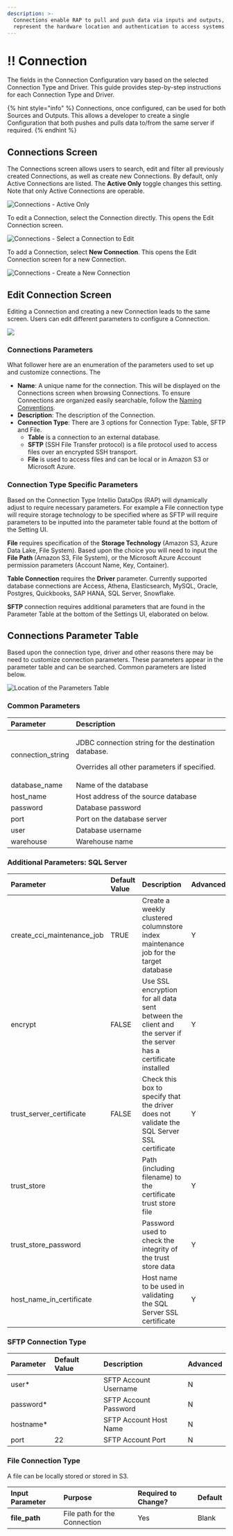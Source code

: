 ```yaml
---
description: >-
  Connections enable RAP to pull and push data via inputs and outputs, and
  represent the hardware location and authentication to access systems.
---
```


# !! Connection

The fields in the Connection Configuration vary based on the selected Connection Type and Driver. This guide provides step-by-step instructions for each Connection Type and Driver.

{% hint style="info" %}
Connections, once configured, can be used for both Sources and Outputs. This allows a developer to create a single Configuration that both pushes and pulls data to/from the same server if required.
{% endhint %}

## Connections Screen

The Connections screen allows users to search, edit and filter all previously created Connections, as well as create new Connections. By default, only Active Connections are listed. The **Active Only** toggle changes this setting. Note that only Active Connections are operable.

![Connections - Active Only](../.gitbook/assets/rap-connections-active-only.png)

To edit a Connection, select the Connection directly. This opens the Edit Connection screen.

![Connections - Select a Connection to Edit](../.gitbook/assets/rap-connections-click-in.png)

To add a Connection, select **New Connection**. This opens the Edit Connection screen for a new Connection.

![Connections - Create a New Connection](../.gitbook/assets/rap-connections-new-connection.png)

## Edit Connection Screen

Editing a Connection and creating a new Connection leads to the same screen. Users can edit different parameters to configure a Connection.

![](../.gitbook/assets/rap-connects-edit-screen.png)

### Connections Parameters

What follower here are an enumeration of the parameters used to set up and customize connections. The  

* **Name**: A unique name for the connection. This will be displayed on the Connections screen when browsing Connections. To ensure Connections are organized easily searchable, follow the [Naming Conventions](connections-configuration.md).
* **Description**: The description of the Connection.
* **Connection Type**: There are 3 options for Connection Type: Table, SFTP and File.
  * **Table** is a connection to an external database.
  * **SFTP** \(SSH File Transfer protocol\) is a file protocol used to access files over an encrypted SSH transport.
  * **File** is used to access files and can be local or in Amazon S3 or Microsoft Azure.

### Connection Type Specific Parameters

Based on the Connection Type Intellio DataOps \(RAP\) will dynamically adjust to require necessary parameters. For example a File connection type will require storage technology to be specified where as SFTP will require parameters to be inputted into the parameter table found at the bottom of the Setting UI.

**File** requires specification of the **Storage Technology** \(Amazon S3, Azure Data Lake, File System\). Based upon the choice you will need to input the **File Path** \(Amazon S3, File System\), or the Microsoft Azure Account permission parameters \(Account Name, Key, Container\).

**Table Connection** requires the **Driver** parameter. Currently supported database connections are Access, Athena, Elasticsearch, MySQL, Oracle, Postgres, Quickbooks, SAP HANA, SQL Server, Snowflake.

**SFTP** connection requires additional parameters that are found in the Parameter Table at the bottom of the Settings UI, elaborated on below.

## Connections Parameter Table

Based upon the connection type, driver and other reasons there may be need to customize connection parameters. These parameters appear in the parameter table and can be searched. Common parameters are listed below.

![Location of the Parameters Table](../.gitbook/assets/rap-connections-parameter-table-location.png)



### Common Parameters

<table>
  <thead>
    <tr>
      <th style="text-align:left">Parameter</th>
      <th style="text-align:left">Description</th>
    </tr>
  </thead>
  <tbody>
    <tr>
      <td style="text-align:left">connection_string</td>
      <td style="text-align:left">
        <p>JDBC connection string for the destination database.</p>
        <p>Overrides all other parameters if specified.</p>
      </td>
    </tr>
    <tr>
      <td style="text-align:left">database_name</td>
      <td style="text-align:left">Name of the database</td>
    </tr>
    <tr>
      <td style="text-align:left">host_name</td>
      <td style="text-align:left">Host address of the source database</td>
    </tr>
    <tr>
      <td style="text-align:left">password</td>
      <td style="text-align:left">Database password</td>
    </tr>
    <tr>
      <td style="text-align:left">port</td>
      <td style="text-align:left">Port on the database server</td>
    </tr>
    <tr>
      <td style="text-align:left">user</td>
      <td style="text-align:left">Database username</td>
    </tr>
    <tr>
      <td style="text-align:left">warehouse</td>
      <td style="text-align:left">Warehouse name</td>
    </tr>
  </tbody>
</table>

### Additional Parameters: SQL Server

| Parameter | Default Value | Description | Advanced |
| :--- | :--- | :--- | :--- |
| create\_cci\_maintenance\_job | TRUE | Create a weekly clustered columnstore index maintenance job for the target database | Y |
| encrypt | FALSE | Use SSL encryption for all data sent between the client and the server if the server has a certificate installed | Y |
| trust\_server\_certificate | FALSE | Check this box to specify that the driver does not validate the SQL Server SSL certificate | Y |
| trust\_store |  | Path \(including filename\) to the certificate trust store file | Y |
| trust\_store\_password |  | Password used to check the integrity of the trust store data | Y |
| host\_name\_in\_certificate |  | Host name to be used in validating the SQL Server SSL certificate | Y |

### SFTP Connection Type

| Parameter | Default Value | Description | Advanced |
| :--- | :--- | :--- | :--- |
| user\* |  | SFTP Account Username | N |
| password\* |  | SFTP Account Password | N |
| hostname\* |  | SFTP Account Host Name | N |
| port | 22 | SFTP Account Port | N |

### File Connection Type

A file can be locally stored or stored in S3.

| Input Parameter | Purpose | Required to Change? | Default |
| :--- | :--- | :--- | :--- |
| **file\_path** | File path for the Connection | Yes | Blank |

